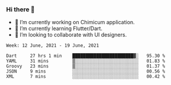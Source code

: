 ### Hi there 👋

<!--
**devcat37/devcat37** is a ✨ _special_ ✨ repository because its `README.md` (this file) appears on your GitHub profile.-->


- 🔭 I’m currently working on Chimicum application.
- 🌱 I’m currently learning Flutter/Dart.
- 👯 I’m looking to collaborate with UI designers.
<!-- - 🤔 I’m looking for help with ... -->

<!--START_SECTION:waka-->
```text
Week: 12 June, 2021 - 19 June, 2021

Dart     27 hrs 1 min    ███████████████████████▓░   95.30 % 
YAML     31 mins         ▒░░░░░░░░░░░░░░░░░░░░░░░░   01.83 % 
Groovy   23 mins         ▒░░░░░░░░░░░░░░░░░░░░░░░░   01.37 % 
JSON     9 mins          ░░░░░░░░░░░░░░░░░░░░░░░░░   00.56 % 
XML      7 mins          ░░░░░░░░░░░░░░░░░░░░░░░░░   00.42 % 
```
<!--END_SECTION:waka-->

